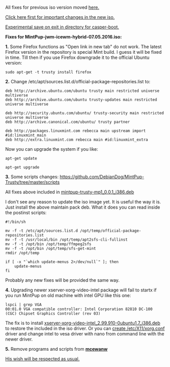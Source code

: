 All fixes for previous iso version moved [here.](https://github.com/DebianDog/MintPup-Trusty/blob/a84b068604c441721cfcf059119035d875cdc30f/Bugs-and-Fixes.md)

[Click here first for important changes in the new iso.](https://github.com/DebianDog/MintPup-Trusty/blob/d690419d3d86aa8ce58ce8d13ddada190c68a467/Bugs-and-Fixes.md)

[Experimental save on exit in directory for casper-boot.](https://github.com/DebianDog/MintPup-Trusty/blob/master/Extra-options.md)


**Fixes for MintPup-jwm-icewm-hybrid-07.05.2016.iso:**

**1.** Some Firefox functions as "Open link in new tab" do not work. The latest Firefox version in the repository is special Mint build. I guess it will be fixed in time. Till then if you use Firefox downgrade it to the official Ubuntu version:
```
sudo apt-get -t trusty install firefox
``` 

**2.** Change /etc/apt/sources.list.d/official-package-repositories.list to:

```
deb http://archive.ubuntu.com/ubuntu trusty main restricted universe multiverse
deb http://archive.ubuntu.com/ubuntu trusty-updates main restricted universe multiverse

deb http://security.ubuntu.com/ubuntu/ trusty-security main restricted universe multiverse
deb http://archive.canonical.com/ubuntu/ trusty partner

deb http://packages.linuxmint.com rebecca main upstream import  #id:linuxmint_main
deb http://extra.linuxmint.com rebecca main #id:linuxmint_extra

```

Now you can upgrade the system if you like:

```
apt-get update
```

```
apt-get upgrade
```

**3.** Some scripts changes:
https://github.com/DebianDog/MintPup-Trusty/tree/master/scripts

All fixes above included in [mintpup-trusty-mp1_0.0.1_i386.deb](https://github.com/DebianDog/MintPup-Trusty/releases/download/v.1.0/mintpup-trusty-mp1_0.0.1_i386.deb)

I don't see any reason to update the iso image yet. It is useful the way it is. Just install the above maintain pack deb. What it does you can read inside the postinst scripts:

```
#!/bin/sh

mv -f -t /etc/apt/sources.list.d /opt/temp/official-package-repositories.list
mv -f -t /usr/local/bin /opt/temp/apt2sfs-cli-fullinst
mv -f -t /opt/bin /opt/temp/ffmpeg2sfs
mv -f -t /opt/bin /opt/temp/sfs-get-mint
rmdir /opt/temp

if [ -x "`which update-menus 2>/dev/null`" ]; then
	update-menus
fi

```

Probably any new fixes will be provided the same way.

**4.** Upgrading newer xserver-xorg-video-intel package will fail to startx if you run MintPup on old machine with intel GPU like this one:

```
lspci | grep VGA
00:01.0 VGA compatible controller: Intel Corporation 82810 DC-100 (CGC) Chipset Graphics Controller (rev 03)
```
The fix is to install [xserver-xorg-video-intel_2.99.910-0ubuntu1.7_i386.deb](https://github.com/DebianDog/MintPup-Trusty/releases/download/v.1.0/xserver-xorg-video-intel_2.99.910-0ubuntu1.7_i386.deb) to restore the included in the iso driver.
Or you can [create /etc/X11/xorg.conf](http://murga-linux.com/puppy/viewtopic.php?p=774465&sid=4bc071a9791faa4e8d9223054e8dc308#774465) driver and change intel to vesa driver with nano from command line with the newer driver.

**5.** Remove programs and scripts from [**mcewanw**](http://murga-linux.com/puppy/viewtopic.php?p=960161#960161)

[His wish will be respected as usual.](https://github.com/MintPup/DebianDog-Wheezy/commits/master/scripts)


